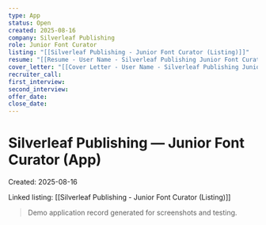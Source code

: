 ```yaml
---
type: App
status: Open
created: 2025-08-16
company: Silverleaf Publishing
role: Junior Font Curator
listing: "[[Silverleaf Publishing - Junior Font Curator (Listing)]]"
resume: "[[Resume - User Name - Silverleaf Publishing Junior Font Curator.pdf]]"
cover_letter: "[[Cover Letter - User Name - Silverleaf Publishing Junior Font Curator.pdf]]"
recruiter_call:
first_interview:
second_interview:
offer_date:
close_date:
---
```

# Silverleaf Publishing — Junior Font Curator (App)

Created: 2025-08-16

Linked listing: [[Silverleaf Publishing - Junior Font Curator (Listing)]]

> Demo application record generated for screenshots and testing.
